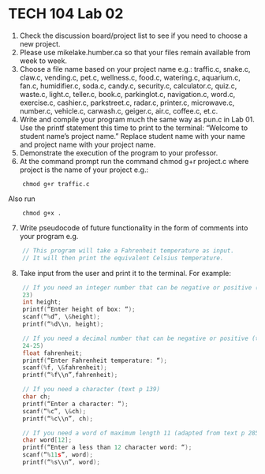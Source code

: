 # TECH 104 Lab 02
1.  Check the discussion board/project list to see if you need to choose a new
    project.
2.  Please use mikelake.humber.ca so that your files remain available from week
    to week.
3.  Choose a file name based on your project name e.g.: traffic.c, snake.c,
    claw.c, vending.c, pet.c, wellness.c, food.c, watering.c, aquarium.c, fan.c,
    humidifier.c, soda.c, candy.c, security.c, calculator.c, quiz.c, waste.c,
    light.c, teller.c, book.c, parkinglot.c, navigation.c, word.c, exercise.c,
    cashier.c, parkstreet.c, radar.c, printer.c, microwave.c, number.c,
    vehicle.c, carwash.c, geiger.c, air.c, coffee.c, et.c.
4.  Write and compile your program much the same way as pun.c in Lab 01. Use the
    printf statement this time to print to the terminal: “Welcome to student
    name’s project name.” Replace student name with your name and project name
    with your project name.
5.  Demonstrate the execution of the program to your professor.
6.  At the command prompt run the command chmod g+r project.c where project is
    the name of your project e.g.:
```shell
    chmod g+r traffic.c
```
Also run
```shell
    chmod g+x .
```
7.  Write pseudocode of future functionality in the form of comments into your
    program e.g.
```c
    // This program will take a Fahrenheit temperature as input.
    // It will then print the equivalent Celsius temperature.
```
8.  Take input from the user and print it to the terminal. For example:
```c
    // If you need an integer number that can be negative or positive (text p
    23)
    int height;
    printf(“Enter height of box: “);
    scanf(“%d”, \&height);
    printf(“%d\\n, height);

    // If you need a decimal number that can be negative or positive (text p
    24-25)
    float fahrenheit;
    printf(“Enter Fahrenheit temperature: “);
    scanf(%f, \&fahrenheit);
    printf(“%f\\n”,fahrenheit);

    // If you need a character (text p 139)
    char ch;
    printf(“Enter a character: “);
    scanf(“%c”, \&ch);
    printf(“%c\\n”, ch);

    // If you need a word of maximum length 11 (adapted from text p 285-286)
    char word[12];
    printf(“Enter a less than 12 character word: “);
    scanf(“%11s”, word);
    printf(“%s\\n”, word);
```


